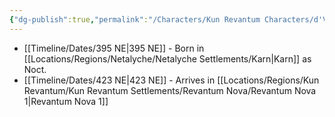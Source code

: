 ```yaml
---
{"dg-publish":true,"permalink":"/Characters/Kun Revantum Characters/d'Vitali Family/Big House/"}
---
```


- [[Timeline/Dates/395 NE\|395 NE]] - Born in [[Locations/Regions/Netalyche/Netalyche Settlements/Karn\|Karn]] as Noct.
- [[Timeline/Dates/423 NE\|423 NE]] - Arrives in [[Locations/Regions/Kun Revantum/Kun Revantum Settlements/Revantum Nova/Revantum Nova 1\|Revantum Nova 1]]
